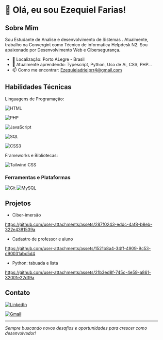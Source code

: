 # 👋 Olá, eu sou Ezequiel Farias!



## Sobre Mim

Sou Estudante de Analise e desenvolvimento de Sistemas . Atualmente, trabalho na Convergint como Técnico de informatica Helpdesk N2. Sou apaixonado por Desenvolvimento Web e Cibersegurança.

- 📍 Localização: Porto ALegre - Brasil
- 🌱 Atualmente aprendendo: Typescript, Python, Uso de Ai, CSS, PHP...
- 📫 Como me encontrar: Ezequieladrielprr4@gmail.com 

## Habilidades Técnicas

Linguagens de Programação: 

  ![HTML](https://img.shields.io/badge/HTML5-E34F26?style=for-the-badge&logo=html5&logoColor=white)

  ![PHP](https://img.shields.io/badge/PHP-777BB4?style=for-the-badge&logo=php&logoColor=white)

  ![JavaScript](https://img.shields.io/badge/JavaScript-F7DF1E?style=for-the-badge&logo=javascript&logoColor=black)

  ![SQL](https://img.shields.io/badge/SQL-003B57?style=for-the-badge&logo=postgresql&logoColor=white) 

  ![CSS3](https://img.shields.io/badge/CSS3-1572B6?style=for-the-badge&logo=css3&logoColor=white)

Frameworks e Bibliotecas: 

![Tailwind CSS](https://img.shields.io/badge/Tailwind_CSS-38B2AC?style=for-the-badge&logo=tailwind-css&logoColor=white)

### Ferramentas e Plataformas
 ![Git](https://img.shields.io/badge/-Git-F05032?style=flat&logo=git)
  ![MySQL](https://img.shields.io/badge/MySQL-4479A1?style=for-the-badge&logo=mysql&logoColor=white)


## Projetos
- Ciber-imersão


https://github.com/user-attachments/assets/287f0243-eddc-4af8-b8eb-322e4381539a


- Cadastro de professor e aluno


https://github.com/user-attachments/assets/1521b8a4-34ff-4909-9c53-c90031abc5d4


- Python: tabuada e lista


https://github.com/user-attachments/assets/21b3ed8f-745c-4e59-a861-32001e22df9a






## Contato

 [![LinkedIn](https://img.shields.io/badge/LinkedIn-0077B5?style=for-the-badge&logo=linkedin&logoColor=white)](https://www.linkedin.com/in/ezequieladriel2/) 

  [![Gmail](https://img.shields.io/badge/Gmail-D14836?style=for-the-badge&logo=gmail&logoColor=white)](mailto:ezequieladrielprr4@gmail.com)

---

_Sempre buscando novos desafios e oportunidades para crescer como desenvolvedor!_






